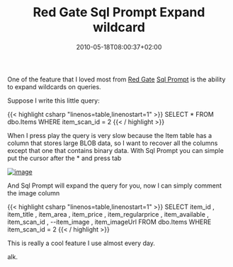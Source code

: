 ﻿---
title: "Red Gate Sql Prompt Expand wildcard"
description: ""
date: 2010-05-18T08:00:37+02:00
draft: false
tags: [Tools]
categories: [Tools and library]
---
One of the feature that I loved most from [Red Gate](http://www.red-gate.com/) [Sql Prompt](http://www.red-gate.com/products/sql_prompt/index.htm) is the ability to expand wildcards on queries.

Suppose I write this little query:

{{< highlight csharp "linenos=table,linenostart=1" >}}
SELECT  *
FROM    dbo.Items
WHERE   item_scan_id = 2
{{< / highlight >}}

When I press play the query is very slow because the Item table has a column that stores large BLOB data, so I want to recover all the columns except that one that contains binary data. With Sql Prompt you can simple put the cursor after the \* and press tab

[![image](http://www.codewrecks.com/blog/wp-content/uploads/2010/05/image_thumb12.png "image")](http://www.codewrecks.com/blog/wp-content/uploads/2010/05/image12.png)

And Sql Prompt will expand the query for you, now I can simply comment the image column

{{< highlight csharp "linenos=table,linenostart=1" >}}
SELECT  item_id ,
item_title ,
item_area ,
item_price ,
item_regularprice ,
item_available ,
item_scan_id ,
--item_image ,
item_imageUrl
FROM    dbo.Items
WHERE   item_scan_id = 2
{{< / highlight >}}

This is really a cool feature I use almost every day.

alk.
